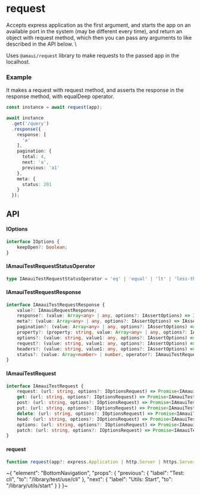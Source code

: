 
# request

Accepts express application as the first argument, and starts the app on an available port in the system (may be different every time), and return an object with request method, which then you can pass any arguments to like described in the API below. \

Uses `@amaui/request` library to make requests to the passed app in the localhost.

### Example

It makes a request with request method, and asserts the response in the response method, with equalDeep operator.

```ts
const instance = await request(app);

await instance
  .get('/query')
  .response({
    response: [
      'a'
    ],
    pagination: {
      total: 4,
      next: 'a',
      previous: 'a1'
    },
    meta: {
      status: 201
    }
  });
```

## API

#### IOptions

```ts
interface IOptions {
    keepOpen?: boolean;
}
```

#### IAmauiTestRequestStatusOperator

```ts
type IAmauiTestRequestStatusOperator = 'eq' | 'equal' | 'lt' | 'less-than' | 'lte' | 'less-than-equal' | 'gt' | 'greater-than' | 'gte' | 'greater-than-equal';
```

#### IAmauiTestRequestResponse

```ts
interface IAmauiTestRequestResponse {
    value?: IAmauiRequestResponse;
    response?: (value: Array<any> | any, options?: IAssertOptions) => IAssertObject;
    meta?: (value: Array<any> | any, options?: IAssertOptions) => IAssertObject;
    pagination?: (value: Array<any> | any, options?: IAssertOptions) => IAssertObject;
    property?: (property: string, value: Array<any> | any, options?: IAssertOptions) => IAssertObject;
    options?: (value: string, value1: any, options?: IAssertOptions) => IAssertObject;
    request?: (value: string, value1: any, options?: IAssertOptions) => IAssertObject;
    headers?: (value: string, value1: any, options?: IAssertOptions) => IAssertObject;
    status?: (value: Array<number> | number, operator?: IAmauiTestRequestStatusOperator, options?: IAssertOptions) => IAssertObject;
}
```

#### IAmauiTestRequest

```ts
interface IAmauiTestRequest {
    request: (url: string, options?: IOptionsRequest) => Promise<IAmauiTestRequestResponse>;
    get: (url: string, options?: IOptionsRequest) => Promise<IAmauiTestRequestResponse>;
    post: (url: string, options?: IOptionsRequest) => Promise<IAmauiTestRequestResponse>;
    put: (url: string, options?: IOptionsRequest) => Promise<IAmauiTestRequestResponse>;
    delete: (url: string, options?: IOptionsRequest) => Promise<IAmauiTestRequestResponse>;
    head: (url: string, options?: IOptionsRequest) => Promise<IAmauiTestRequestResponse>;
    options: (url: string, options?: IOptionsRequest) => Promise<IAmauiTestRequestResponse>;
    patch: (url: string, options?: IOptionsRequest) => Promise<IAmauiTestRequestResponse>;
}
```

#### request

```ts
function request(app?: express.Application | http.Server | https.Server | string, options_?: IOptions): Promise<IAmauiTestRequest>;
```


~{
  "element": "BottomNavigation",
  "props": {
    "previous": {
      "label": "Test: cli",
      "to": "/library/test/use/cli"
    },
    "next": {
      "label": "Utils: Start",
      "to": "/library/utils/start"
    }
  }
}~
